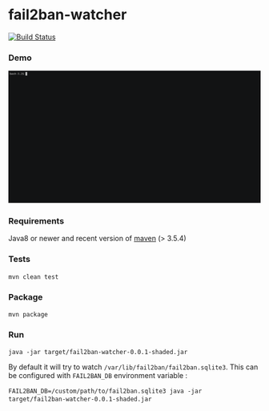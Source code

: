 fail2ban-watcher
===========

[![Build Status](https://travis-ci.org/romibuzi/fail2ban-watcher.svg?branch=master)](https://travis-ci.org/romibuzi/fail2ban-watcher)

### Demo

![demo](demo.gif)

### Requirements

Java8 or newer and recent version of [maven](https://maven.apache.org/) (> 3.5.4)

### Tests

```
mvn clean test
```

### Package

```
mvn package
```

### Run

```
java -jar target/fail2ban-watcher-0.0.1-shaded.jar
```

By default it will try to watch `/var/lib/fail2ban/fail2ban.sqlite3`.
This can be configured with `FAIL2BAN_DB` environment variable :

```
FAIL2BAN_DB=/custom/path/to/fail2ban.sqlite3 java -jar target/fail2ban-watcher-0.0.1-shaded.jar
```
